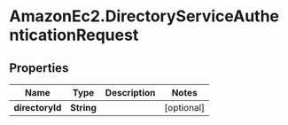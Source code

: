 # AmazonEc2.DirectoryServiceAuthenticationRequest

## Properties

Name | Type | Description | Notes
------------ | ------------- | ------------- | -------------
**directoryId** | **String** |  | [optional] 


